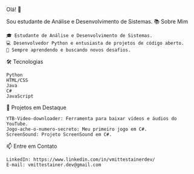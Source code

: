 Olá! 👋

Sou estudante de Análise e Desenvolvimento de Sistemas.
📚 Sobre Mim

    🎓 Estudante de Análise e Desenvolvimento de Sistemas.
    💻 Desenvolvedor Python e entusiasta de projetos de código aberto.
    🌱 Sempre aprendendo e buscando novos desafios.

🛠️ Tecnologias

    Python
    HTML/CSS
    Java
    C#
    JavaScript
    

🚀 Projetos em Destaque

    YTB-Video-downloader: Ferramenta para baixar vídeos e áudios do YouTube.
    Jogo-ache-o-numero-secreto: Meu primeiro jogo em C#.
    ScreenSound: Projeto ScreenSound em C#.

📫 Entre em Contato

    LinkedIn: https://www.linkedin.com/in/vmittestainerdev/
    E-mail: vmittestainer.dev@gmail.com
